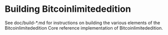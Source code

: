Building Bitcoinlimitededition
================

See doc/build-*.md for instructions on building the various
elements of the Bitcoinlimitededition Core reference implementation of Bitcoinlimitededition.
